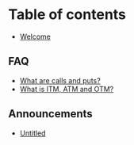 # Table of contents

* [Welcome](README.md)

## FAQ

* [What are calls and puts?](faq/what-are-calls-and-puts.md)
* [What is ITM, ATM and OTM?](faq/what-is-itm-atm-and-otm.md)

## Announcements

* [Untitled](announcements/untitled.md)

